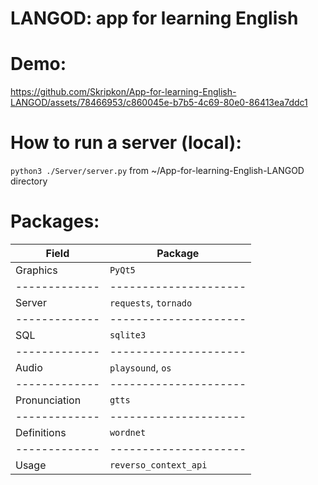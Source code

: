 # LANGOD: app for learning English

# Demo:

https://github.com/Skripkon/App-for-learning-English-LANGOD/assets/78466953/c860045e-b7b5-4c69-80e0-86413ea7ddc1

# How to run a server (local):

```python3 ./Server/server.py``` from ~/App-for-learning-English-LANGOD directory

# Packages:

| Field         | Package               |
| ------------- | --------------------- |
| Graphics      | ```PyQt5```                 |
| ------------- | --------------------- |
| Server        | ```requests```, ```tornado```     |
| ------------- | --------------------- |
| SQL           | ```sqlite3```               |
| ------------- | --------------------- |
| Audio         | ```playsound```, ```os```         |
| ------------- | --------------------- |
| Pronunciation | ```gtts```                  |
| ------------- | --------------------- |
| Definitions   | ```wordnet```               |
| ------------- | --------------------- |
| Usage         | ```reverso_context_api```   |
